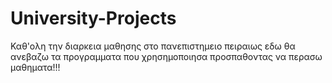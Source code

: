 # University-Projects
Καθ'ολη την διαρκεια μαθησης στο πανεπιστημειο πειραιως εδω θα ανεβαζω τα προγραμματα που χρησημοποιησα προσπαθοντας να περασω μαθηματα!!!
